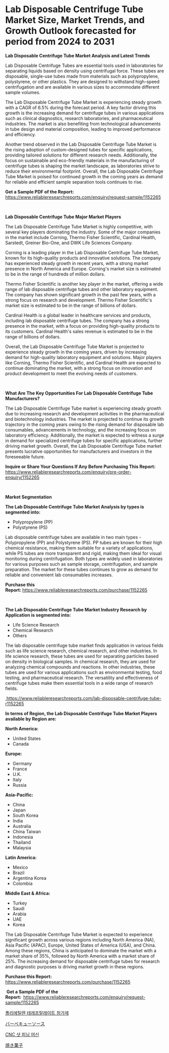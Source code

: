 <p><h1>Lab Disposable Centrifuge Tube Market Size, Market Trends, and Growth Outlook forecasted for period from 2024 to 2031</h1></p><p><strong>Lab Disposable Centrifuge Tube Market Analysis and Latest Trends</strong></p>
<p><p>Lab Disposable Centrifuge Tubes are essential tools used in laboratories for separating liquids based on density using centrifugal force. These tubes are disposable, single-use tubes made from materials such as polypropylene, polystyrene, or other plastics. They are designed to withstand high-speed centrifugation and are available in various sizes to accommodate different sample volumes.</p><p>The Lab Disposable Centrifuge Tube Market is experiencing steady growth with a CAGR of 6.5% during the forecast period. A key factor driving this growth is the increasing demand for centrifuge tubes in various applications such as clinical diagnostics, research laboratories, and pharmaceutical industries. The market is also benefiting from technological advancements in tube design and material composition, leading to improved performance and efficiency.</p><p>Another trend observed in the Lab Disposable Centrifuge Tube Market is the rising adoption of custom-designed tubes for specific applications, providing tailored solutions for different research needs. Additionally, the focus on sustainable and eco-friendly materials in the manufacturing of centrifuge tubes is shaping the market landscape, as laboratories strive to reduce their environmental footprint. Overall, the Lab Disposable Centrifuge Tube Market is poised for continued growth in the coming years as demand for reliable and efficient sample separation tools continues to rise.</p></p>
<p><strong>Get a Sample PDF of the Report:&nbsp;</strong> <a href="https://www.reliableresearchreports.com/enquiry/request-sample/1152265">https://www.reliableresearchreports.com/enquiry/request-sample/1152265</a></p>
<p>&nbsp;</p>
<p><strong>Lab Disposable Centrifuge Tube Major Market Players</strong></p>
<p><p>The Lab Disposable Centrifuge Tube Market is highly competitive, with several key players dominating the industry. Some of the major companies in the market include Corning, Thermo Fisher Scientific, Cardinal Health, Sarstedt, Greiner Bio-One, and DWK Life Sciences Company.</p><p>Corning is a leading player in the Lab Disposable Centrifuge Tube Market, known for its high-quality products and innovative solutions. The company has experienced steady growth in recent years, with a strong market presence in North America and Europe. Corning's market size is estimated to be in the range of hundreds of million dollars.</p><p>Thermo Fisher Scientific is another key player in the market, offering a wide range of lab disposable centrifuge tubes and other laboratory equipment. The company has shown significant growth in the past few years, with a strong focus on research and development. Thermo Fisher Scientific's market size is estimated to be in the range of billions of dollars.</p><p>Cardinal Health is a global leader in healthcare services and products, including lab disposable centrifuge tubes. The company has a strong presence in the market, with a focus on providing high-quality products to its customers. Cardinal Health's sales revenue is estimated to be in the range of billions of dollars.</p><p>Overall, the Lab Disposable Centrifuge Tube Market is projected to experience steady growth in the coming years, driven by increasing demand for high-quality laboratory equipment and solutions. Major players like Corning, Thermo Fisher Scientific, and Cardinal Health are expected to continue dominating the market, with a strong focus on innovation and product development to meet the evolving needs of customers.</p></p>
<p>&nbsp;</p>
<p><strong>What Are The Key Opportunities For Lab Disposable Centrifuge Tube Manufacturers?</strong></p>
<p><p>The Lab Disposable Centrifuge Tube market is experiencing steady growth due to increasing research and development activities in the pharmaceutical and biotechnology industries. The market is projected to continue its growth trajectory in the coming years owing to the rising demand for disposable lab consumables, advancements in technology, and the increasing focus on laboratory efficiency. Additionally, the market is expected to witness a surge in demand for specialized centrifuge tubes for specific applications, further driving market growth. Overall, the Lab Disposable Centrifuge Tube market presents lucrative opportunities for manufacturers and investors in the foreseeable future.</p></p>
<p><strong>Inquire or Share Your Questions If Any Before Purchasing This Report:</strong> <a href="https://www.reliableresearchreports.com/enquiry/pre-order-enquiry/1152265">https://www.reliableresearchreports.com/enquiry/pre-order-enquiry/1152265</a></p>
<p>&nbsp;</p>
<p><strong>Market Segmentation</strong></p>
<p><strong>The Lab Disposable Centrifuge Tube Market Analysis by types is segmented into:</strong></p>
<p><ul><li>Polypropylene (PP)</li><li>Polystyrene (PS)</li></ul></p>
<p><p>Lab disposable centrifuge tubes are available in two main types - Polypropylene (PP) and Polystyrene (PS). PP tubes are known for their high chemical resistance, making them suitable for a variety of applications, while PS tubes are more transparent and rigid, making them ideal for visual monitoring during centrifugation. Both types are widely used in laboratories for various purposes such as sample storage, centrifugation, and sample preparation. The market for these tubes continues to grow as demand for reliable and convenient lab consumables increases.</p></p>
<p><strong>Purchase this Report:&nbsp;</strong><a href="https://www.reliableresearchreports.com/purchase/1152265">https://www.reliableresearchreports.com/purchase/1152265</a></p>
<p>&nbsp;</p>
<p><strong>The Lab Disposable Centrifuge Tube Market Industry Research by Application is segmented into:</strong></p>
<p><ul><li>Life Science Research</li><li>Chemical Research</li><li>Others</li></ul></p>
<p><p>The lab disposable centrifuge tube market finds application in various fields such as life science research, chemical research, and other industries. In life science research, these tubes are used for separating particles based on density in biological samples. In chemical research, they are used for analyzing chemical compounds and reactions. In other industries, these tubes are used for various applications such as environmental testing, food testing, and pharmaceutical research. The versatility and effectiveness of centrifuge tubes make them essential tools in a wide range of research fields.</p></p>
<p><a href="https://www.reliableresearchreports.com/lab-disposable-centrifuge-tube-r1152265">&nbsp;https://www.reliableresearchreports.com/lab-disposable-centrifuge-tube-r1152265</a></p>
<p><strong>In terms of Region, the Lab Disposable Centrifuge Tube Market Players available by Region are:</strong></p>
<p>
    <p> <strong> North America: </strong>
        <ul>
            <li>United States</li>
            <li>Canada</li>
        </ul>
        </p> 
    <p> <strong> Europe: </strong>
        <ul>
            <li>Germany</li>
            <li>France</li>
            <li>U.K.</li>
            <li>Italy</li>
            <li>Russia</li>
        </ul>
        </p> 
    <p> <strong> Asia-Pacific: </strong>
        <ul>
            <li>China</li>
            <li>Japan</li>
            <li>South Korea</li>
            <li>India</li>
            <li>Australia</li>
            <li>China Taiwan</li>
            <li>Indonesia</li>
            <li>Thailand</li>
            <li>Malaysia</li>
        </ul>
        </p> 
    <p> <strong> Latin America: </strong>
        <ul>
            <li>Mexico</li>
            <li>Brazil</li>
            <li>Argentina Korea</li>
            <li>Colombia</li>
        </ul>
        </p> 
    <p> <strong> Middle East & Africa: </strong>
        <ul>
            <li>Turkey</li>
            <li>Saudi</li>
            <li>Arabia</li>
            <li>UAE</li>
            <li>Korea</li>
        </ul>
    </p>
    </p>
<p><p>The Lab Disposable Centrifuge Tube Market is expected to experience significant growth across various regions including North America (NA), Asia Pacific (APAC), Europe, United States of America (USA), and China. Among these regions, China is anticipated to dominate the market with a market share of 35%, followed by North America with a market share of 25%. The increasing demand for disposable centrifuge tubes for research and diagnostic purposes is driving market growth in these regions.</p></p>
<p><strong>Purchase this Report: </strong><a href="https://www.reliableresearchreports.com/purchase/1152265">https://www.reliableresearchreports.com/purchase/1152265</a></p>
<p>&nbsp;<strong>Get a Sample PDF of the Report:&nbsp;&nbsp;</strong><a href="https://www.reliableresearchreports.com/enquiry/request-sample/1152265">https://www.reliableresearchreports.com/enquiry/request-sample/1152265</a></p>
<p><strong></strong></p>
<p><p><a href="https://medium.com/@cloydrenner/%ED%8F%B4%EB%A6%AC%EC%97%90%ED%8B%B8%EB%A0%8C-%ED%85%8C%EB%A0%88%ED%94%84%ED%83%88%EB%A0%88%EC%9D%B4%ED%8A%B8-%EC%B2%A8%EA%B0%80%EC%A0%9C-%EC%8B%9C%EC%9E%A5-%EC%A1%B0%EC%82%AC-%EB%B3%B4%EA%B3%A0%EC%84%9C-2024%EB%85%84%EB%B6%80%ED%84%B0-2031%EB%85%84%EA%B9%8C%EC%A7%80%EC%9D%98-%EC%97%AD%EC%82%AC-%EB%B0%8F-%EC%98%88%EC%B8%A1-f30ccda7ddf8">폴리에틸렌 테레프탈레이트 첨가제</a></p><p><a href="https://github.com/kegley4963/Market-Research-Report-List-1/blob/main/640919851969.md">バーベキューソース</a></p><p><a href="https://medium.com/@tomienow676/cnc-%EC%83%B7%ED%94%BC%EB%8B%9D-%EA%B8%B0%EA%B3%84-%EC%8B%9C%EC%9E%A5-%EC%84%B1%EA%B3%B5%EC%A0%81%EC%9D%B8-%EB%B9%84%EC%A6%88%EB%8B%88%EC%8A%A4-%EC%A0%84%EB%9E%B5%EC%9D%98-%EC%97%B4%EC%87%A0-2031%EB%85%84%EA%B9%8C%EC%A7%80%EC%9D%98-%EC%98%88%EC%B8%A1-0b3ae07b7cea">CNC 샷 피닝 머신</a></p><p><a href="https://github.com/FrancoWeber2023/Market-Research-Report-List-1/blob/main/647438351970.md">焼き菓子</a></p></p>